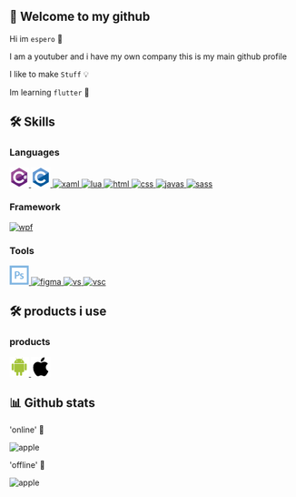 ## 👋 Welcome to my github
Hi im `espero` 🙂

I am a youtuber 
and i have my own company
this is my main github profile

I like to make `Stuff` 💡

Im learning `flutter` 📙

## 🛠️ Skills

### Languages
<p align="left">
<a href="https://www.w3schools.com/cs/index.php" target="_blank">
    <img src="https://raw.githubusercontent.com/devicons/devicon/master/icons/csharp/csharp-original.svg" alt="csharp" width="34" height="auto"/>
  </a>
  <a href="https://www.cprogramming.com/" target="_blank">
    <img src="https://raw.githubusercontent.com/devicons/devicon/master/icons/c/c-original.svg" alt="cee" width="34" height="auto"/>
  </a>
  <a href="https://docs.microsoft.com/th-th/visualstudio/xaml-tools/xaml-overview?view=vs-2019" target="_blank">
    <img src="https://cdn.discordapp.com/attachments/780958889356820510/824814012679716885/output-onlinepngtools1.png" alt="xaml" width="34" height="auto"/>
  </a>
  <a href="https://www.lua.org/" target="_blank">
    <img src="https://upload.wikimedia.org/wikipedia/commons/thumb/c/cf/Lua-Logo.svg/640px-Lua-Logo.svg.png" alt="lua" width="34" height="auto"/>
  </a>
  <a href="https://www.w3schools.com/html/" target="_blank">
    <img src="https://cdn.iconscout.com/icon/free/png-256/html5-40-1175193.png" alt="html" width="34" height="auto"/>
  </a>
  <a href="https://www.w3schools.com/css/" target="_blank">
    <img src="https://upload.wikimedia.org/wikipedia/commons/6/62/CSS3_logo.svg" alt="css" width="34" height="auto"/>
  </a>
  <a href="https://www.javascript.com/" target="_blank">
    <img src="https://upload.wikimedia.org/wikipedia/commons/thumb/9/99/Unofficial_JavaScript_logo_2.svg/1024px-Unofficial_JavaScript_logo_2.svg.png" alt="javas" width="34" height="auto"/>
  </a>
  <a href="https://sass-lang.com/" target="_blank">
    <img src="https://sass-lang.com/assets/img/logos/logo-b6e1ef6e.svg" alt="sass" width="34" height="auto"/>
  </a>
<p>

### Framework
<p align="left">
 <a href="https://docs.microsoft.com/en-us/visualstudio/designers/getting-started-with-wpf?view=vs-2022" target="_blank">
    <img src="https://int-24.com/uploads/wpf.png" alt="wpf" width="34" height="auto"/>
  </a>
<p>

### Tools
<p align="left">
 <a href="https://helpx.adobe.com/th_th/photoshop/tutorials.html" target="_blank">
    <img src="https://raw.githubusercontent.com/devicons/devicon/master/icons/photoshop/photoshop-line.svg" alt="photoshop" width="34" height="auto"/>
  </a>
  <a href="https://www.figma.com/" target="_blank">
    <img src="https://camo.githubusercontent.com/ed93c2b000a76ceaad1503e7eb9356591b885227e82a36a005b9d3498b303ba5/68747470733a2f2f7777772e766563746f726c6f676f2e7a6f6e652f6c6f676f732f6669676d612f6669676d612d69636f6e2e737667" alt="figma" width="34" height="auto"/>
  </a>
  <a href="https://visualstudio.microsoft.com/" target="_blank">
    <img src="https://static.wikia.nocookie.net/logopedia/images/6/62/Brand_Visual_Studio_Win_2019.svg/revision/latest/scale-to-width-down/250?cb=20191019024151" alt="vs" width="34" height="auto"/>
  </a>
  <a href="https://code.visualstudio.com/" target="_blank">
    <img src="https://upload.wikimedia.org/wikipedia/commons/thumb/9/9a/Visual_Studio_Code_1.35_icon.svg/2048px-Visual_Studio_Code_1.35_icon.svg.png" alt="vsc" width="34" height="auto"/>
  </a>
<p>

## 🛠️ products i use

### products
<p align="left">
<a href="android.com" target="_blank">
    <img src="https://raw.githubusercontent.com/devicons/devicon/master/icons/android/android-plain.svg" alt="android" width="34" height="auto"/>
  </a>
   <a href="https://www.apple.com/" target="_blank">
    <img src="https://raw.githubusercontent.com/devicons/devicon/master/icons/apple/apple-original.svg" alt="apple" width="34" height="auto"/>
  </a>
 </p>
 
## 📊 Github stats
'online'  
<p>
  <img src="https://raw.githubusercontent.com/frayray909090/frayray909090/main/11FFA907-632D-430A-B482-D8B8D69990AC.png" alt="apple" width="34" height="auto">
</p>
'offline' 
<p>
  <img src="https://raw.githubusercontent.com/frayray909090/frayray909090/main/32543D38-5CDB-4841-9786-FA54F667C9F7.png" alt="apple" width="34" height="auto">
</p>

